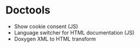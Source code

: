 # Doctools

* Show cookie consent (JS)
* Language switcher for HTML documentation (JS)
* Doxygen XML to HTML transform
